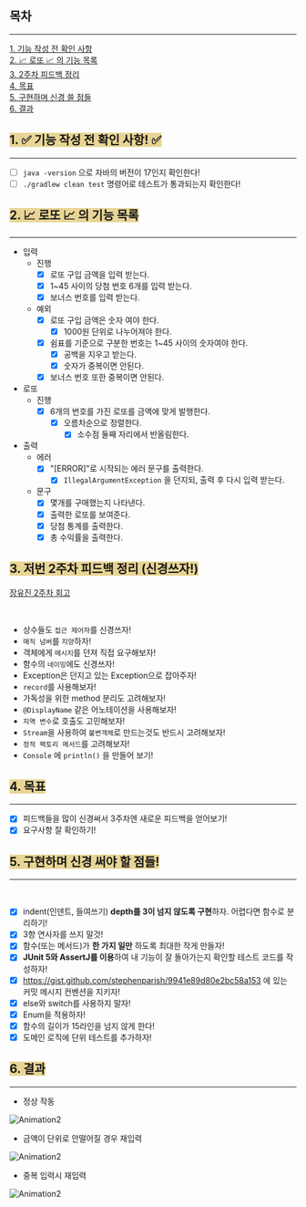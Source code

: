 ## 목차

---

[1. 기능 작성 전 확인 사항](#span-stylebackground-colore8d5951--기능-작성-전-확인-사항-)<br>
[2. 📈 로또 📈 의 기능 목록](#span-stylebackground-colore8d5952--로또---의-기능-목록)<br>
[3. 2주차 피드백 정리](#span-stylebackground-colore8d5953-저번-2주차-피드백-정리-신경쓰자)<br>
[4. 목표](#span-stylebackground-colore8d595-4-목표)<br>
[5. 구현하며 신경 쓸 점들](#span-stylebackground-colore8d595-5-구현하며-신경-써야-할-점들)<br>
[6. 결과](#span-stylebackground-colore8d595-6-결과)

## <span style="background-color:#E8D595">**1. ✅ 기능 작성 전 확인 사항! ✅**

---

- [ ] `java -version` 으로 자바의 버전이 17인지 확인한다!
- [ ] `./gradlew clean test` 명령어로 테스트가 통과되는지 확인한다!

## <span style="background-color:#E8D595">**2. 📈 로또 📈 의 기능 목록**

---

- 입력
    - 진행
        - [x] 로또 구입 금액을 입력 받는다.
        - [x] 1~45 사이의 당첨 번호 6개를 입력 받는다.
        - [x] 보너스 번호를 입력 받는다.
    - 예외
        - [x] 로또 구입 금액은 숫자 여야 한다.
            - [x] 1000원 단위로 나누어져야 한다.
        - [x] 쉼표를 기준으로 구분한 번호는 1~45 사이의 숫자여야 한다.
            - [x] 공백을 지우고 받는다.
            - [x] 숫자가 중복이면 안된다.
        - [x] 보너스 번호 또한 중복이면 안된다.
- 로또
    - 진행
        - [x] 6개의 번호를 가진 로또를 금액에 맞게 발행한다.
            - [x] 오름차순으로 정렬한다.
                - [x] 소수점 둘째 자리에서 반올림한다.
- 출력
    - 에러
        - [x] "[ERROR]"로 시작되는 에러 문구를 출력한다.
            - [x] `IllegalArgumentException` 을 던지되, 출력 후 다시 입력 받는다.
    - 문구
        - [x] 몇개를 구매했는지 나타낸다.
        - [x] 출력한 로또를 보여준다.
        - [x] 당첨 통계를 출력한다.
        - [x] 총 수익률을 출력한다.

## <span style="background-color:#E8D595">**3. 저번 2주차 피드백 정리 (신경쓰자!)**

[장유진 2주차 회고](https://velog.io/@nellroll/%EC%9A%B0%EC%95%84%ED%95%9C-%ED%85%8C%ED%81%AC-%EC%BD%94%EC%8A%A4-6%EA%B8%B0-2%EC%A3%BC%EC%B0%A8-%ED%94%84%EB%A6%AC%EC%BD%94%EC%8A%A4-%ED%9A%8C%EA%B3%A0)

<br>

- 상수들도 `접근 제어자`를 신경쓰자!
- `매직 넘버`를 `지양`하자!
- 객체에게 `메시지`를 던져 직접 요구해보자!
- 함수의 `네이밍`에도 신경쓰자!
- Exception은 던지고 있는 Exception으로 잡아주자!
- `record`를 사용해보자!
- 가독성을 위한 method 분리도 고려해보자!
- `@DisplayName` 같은 어노테이션을 사용해보자!
- `지역 변수`로 호출도 고민해보자!
- `Stream`을 사용하여 `불변객체`로 만드는것도 반드시 고려해보자!
- `정적 팩토리 메서드`를 고려해보자!
- `Console` 에 `println()` 을 만들어 보기!

## <span style="background-color:#E8D595"> **4. 목표**

---

- [x] 피드백들을 많이 신경써서 3주차엔 새로운 피드백을 얻어보기!
- [x] 요구사항 잘 확인하기!

## <span style="background-color:#E8D595"> **5. 구현하며 신경 써야 할 점들!**

---
<br>

- [x] indent(인덴트, 들여쓰기) **depth를 3이 넘지 않도록 구현**하자. 어렵다면 함수로 분리하기!
- [x] 3항 연사자를 쓰지 말것!
- [x] 함수(또는 메서드)가 **한 가지 일만** 하도록 최대한 작게 만들자!
- [x] **JUnit 5와 AssertJ를 이용**하여 내 기능이 잘 돌아가는지 확인할 테스트 코드를 작성하자!
- [x] https://gist.github.com/stephenparish/9941e89d80e2bc58a153 에 있는 커밋 메시지 컨벤션을 지키자!
- [x] else와 switch를 사용하지 말자!
- [x] Enum을 적용하자!
- [x] 함수의 길이가 15라인을 넘지 않게 한다!
- [x] 도메인 로직에 단위 테스트를 추가하자!

## <span style="background-color:#E8D595"> **6. 결과**

---

- 정상 작동

![Animation2](https://github.com/palm-springs/PalmSpringsServer/assets/105053478/41a640a4-f7eb-4c83-b6a0-b5bc6c831c07)

- 금액이 단위로 안떨어질 경우 재입력

![Animation2](https://github.com/palm-springs/PalmSpringsServer/assets/105053478/3473ee6a-c6ed-4f2a-bf3d-c0e18205bb28)

- 중복 입력시 재입력

![Animation2](https://github.com/palm-springs/PalmSpringsServer/assets/105053478/15cc90f1-88d8-4767-ad2f-0189865c5388)